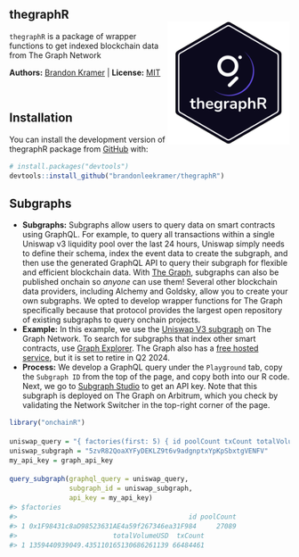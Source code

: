
## thegraphR <br><img src="man/figures/thegraphR.png" align="right" height="220" />

<!-- badges: start 
[![R-CMD-check](https://github.com/tidyverse/ggplot2/actions/workflows/R-CMD-check.yaml/badge.svg)](https://github.com/tidyverse/ggplot2/actions/workflows/R-CMD-check.yaml)
[![Codecov test coverage](https://codecov.io/gh/tidyverse/ggplot2/branch/main/graph/badge.svg)](https://app.codecov.io/gh/brandonleekramer/tidyweb3?branch=main)
[![CRAN_Status_Badge](https://www.r-pkg.org/badges/version/ggplot2)](https://cran.r-project.org/package=ggplot2)
badges: end -->

`thegraphR` is a package of wrapper functions to get indexed blockchain
data from The Graph Network

**Authors:** [Brandon Kramer](https://www.brandonleekramer.com/) \|
**License:** [MIT](https://opensource.org/licenses/MIT)<br/>

<br>

## Installation

You can install the development version of thegraphR package from
[GitHub](https://github.com/) with:

``` r
# install.packages("devtools")
devtools::install_github("brandonleekramer/thegraphR")
```

## Subgraphs

- **Subgraphs:** Subgraphs allow users to query data on smart contracts
  using GraphQL. For example, to query all transactions within a single
  Uniswap v3 liquidity pool over the last 24 hours, Uniswap simply needs
  to define their schema, index the event data to create the subgraph,
  and then use the generated GraphQL API to query their subgraph for
  flexible and efficient blockchain data. With [The
  Graph](https://thegraph.com/), subgraphs can also be published onchain
  so *anyone* can use them! Several other blockchain data providers,
  including Alchemy and Goldsky, allow you to create your own subgraphs.
  We opted to develop wrapper functions for The Graph specifically
  because that protocol provides the largest open repository of existing
  subgraphs to query onchain projects.<br>
- **Example:** In this example, we use the [Uniswap V3
  subgraph](https://thegraph.com/explorer/subgraphs/5zvR82QoaXYFyDEKLZ9t6v9adgnptxYpKpSbxtgVENFV?v=0&view=Playground&chain=arbitrum-one)
  on The Graph Network. To search for subgraphs that index other smart
  contracts, use [Graph Explorer](https://thegraph.com/explorer). The
  Graph also has a [free hosted
  service](https://thegraph.com/hosted-service), but it is set to retire
  in Q2 2024.<br>
- **Process:** We develop a GraphQL query under the `Playground` tab,
  copy the `Subgraph ID` from the top of the page, and copy both into
  our R code. Next, we go to [Subgraph
  Studio](https://thegraph.com/studio/apikeys/) to get an API key. Note
  that this subgraph is deployed on The Graph on Arbitrum, which you
  check by validating the Network Switcher in the top-right corner of
  the page.<br>

``` r
library("onchainR")

uniswap_query = "{ factories(first: 5) { id poolCount txCount totalVolumeUSD }}"
uniswap_subgraph = "5zvR82QoaXYFyDEKLZ9t6v9adgnptxYpKpSbxtgVENFV"
my_api_key = graph_api_key

query_subgraph(graphql_query = uniswap_query,
               subgraph_id = uniswap_subgraph,
               api_key = my_api_key)
#> $factories
#>                                           id poolCount
#> 1 0x1F98431c8aD98523631AE4a59f267346ea31F984     27089
#>                        totalVolumeUSD  txCount
#> 1 1359440939049.435110165130686261139 66484461
```
